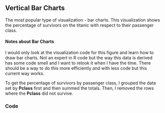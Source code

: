 ## Vertical Bar Charts

The most popular type of visualization - bar charts. This visualization shows the percentage of survivors on the titanic with respect to their passenger class.

#### Notes about Bar Charts

I would only look at the visualization code for this figure and learn how to draw bar charts. Not an expert in R code but the way this data is derived has some code smell and I want to relook it when I have the time. There should be a way to do this more efficiently and with less code but this current way works. 

To get the percentage of survivors by passenger class, I grouped the data set by **Pclass** first and then summed the totals. Then, I removed the rows where the **Pclass** did not survive.

### Code
